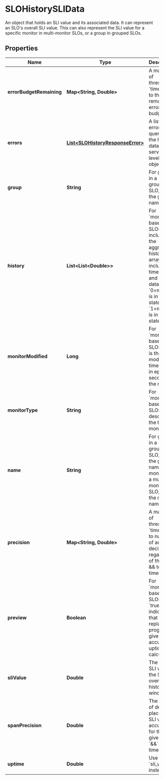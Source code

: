 

# SLOHistorySLIData

An object that holds an SLI value and its associated data. It can represent an SLO's overall SLI value. This can also represent the SLI value for a specific monitor in multi-monitor SLOs, or a group in grouped SLOs.

## Properties

Name | Type | Description | Notes
------------ | ------------- | ------------- | -------------
**errorBudgetRemaining** | **Map&lt;String, Double&gt;** | A mapping of threshold &#x60;timeframe&#x60; to the remaining error budget. |  [optional]
**errors** | [**List&lt;SLOHistoryResponseError&gt;**](SLOHistoryResponseError.md) | A list of errors while querying the history data for the service level objective. |  [optional]
**group** | **String** | For groups in a grouped SLO, this is the group name. |  [optional]
**history** | **List&lt;List&lt;Double&gt;&gt;** | For &#x60;monitor&#x60; based SLOs, this includes the aggregated history as arrays that include time series and uptime data where &#x60;0&#x3D;monitor&#x60; is in &#x60;OK&#x60; state and &#x60;1&#x3D;monitor&#x60; is in &#x60;alert&#x60; state. |  [optional]
**monitorModified** | **Long** | For &#x60;monitor&#x60; based SLOs, this is the last modified timestamp in epoch seconds of the monitor. |  [optional]
**monitorType** | **String** | For &#x60;monitor&#x60; based SLOs, this describes the type of monitor. |  [optional]
**name** | **String** | For groups in a grouped SLO, this is the group name. For monitors in a multi-monitor SLO, this is the monitor name. |  [optional]
**precision** | **Map&lt;String, Double&gt;** | A mapping of threshold &#x60;timeframe&#x60; to number of accurate decimals, regardless of the from &amp;&amp; to timestamp. |  [optional]
**preview** | **Boolean** | For &#x60;monitor&#x60; based SLOs, when &#x60;true&#x60; this indicates that a replay is in progress to give an accurate uptime calculation. |  [optional]
**sliValue** | **Double** | The current SLI value of the SLO over the history window. |  [optional]
**spanPrecision** | **Double** | The amount of decimal places the SLI value is accurate to for the given from &#x60;&amp;&amp;&#x60; to timestamp. |  [optional]
**uptime** | **Double** | Use &#x60;sli_value&#x60; instead. |  [optional]



